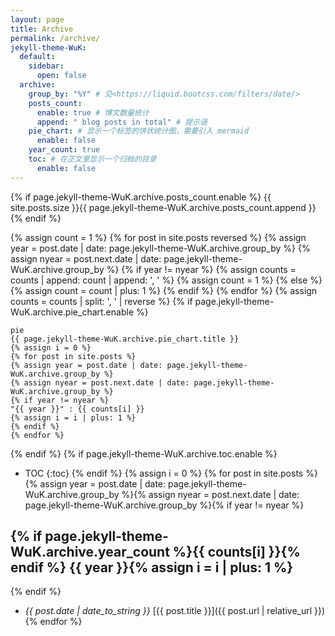 ```yaml
---
layout: page
title: Archive
permalink: /archive/
jekyll-theme-WuK:
  default:
    sidebar:
      open: false
  archive:
    group_by: "%Y" # 见<https://liquid.bootcss.com/filters/date/>
    posts_count:
      enable: true # 博文数量统计
      append: " blog posts in total" # 提示语
    pie_chart: # 显示一个标签的饼状统计图，需要引入 mermaid
      enable: false
    year_count: true
    toc: # 在正文里显示一个归档的目录
      enable: false
---
```


{% if page.jekyll-theme-WuK.archive.posts_count.enable %}
{{ site.posts.size }}{{ page.jekyll-theme-WuK.archive.posts_count.append }}
{% endif %}

{% assign count = 1 %}
{% for post in site.posts reversed %}
{% assign year = post.date | date: page.jekyll-theme-WuK.archive.group_by %}
{% assign nyear = post.next.date | date: page.jekyll-theme-WuK.archive.group_by %}
{% if year != nyear %}
{% assign counts = counts | append: count | append: ', ' %}
{% assign count = 1 %}
{% else %}
{% assign count = count | plus: 1 %}
{% endif %}
{% endfor %}
{% assign counts = counts | split: ', ' | reverse %}
{% if page.jekyll-theme-WuK.archive.pie_chart.enable %}

```mermaid
pie
{{ page.jekyll-theme-WuK.archive.pie_chart.title }}
{% assign i = 0 %}
{% for post in site.posts %}
{% assign year = post.date | date: page.jekyll-theme-WuK.archive.group_by %}
{% assign nyear = post.next.date | date: page.jekyll-theme-WuK.archive.group_by %}
{% if year != nyear %}
"{{ year }}" : {{ counts[i] }}
{% assign i = i | plus: 1 %}
{% endif %}
{% endfor %}
```

{% endif %}
{% if page.jekyll-theme-WuK.archive.toc.enable %}
- TOC
{:toc}
{% endif %}
{% assign i = 0 %}
{% for post in site.posts %}{% assign year = post.date | date: page.jekyll-theme-WuK.archive.group_by %}{% assign nyear = post.next.date | date: page.jekyll-theme-WuK.archive.group_by %}{% if year != nyear %}

## <span class="fa-layers fa-fw"><i class="fas fa-folder-open"></i>{% if page.jekyll-theme-WuK.archive.year_count %}<span class="fa-layers-counter">{{ counts[i] }}</span>{% endif %}</span> {{ year }}{% assign i = i | plus: 1 %}

{% endif %}
- *{{ post.date | date_to_string }}* [{{ post.title }}]({{ post.url | relative_url }}){% endfor %}

